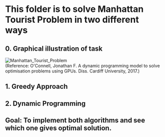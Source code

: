 # This folder is to solve Manhattan Tourist Problem in two different ways     

## 0. Graphical illustration of task     
![Manhattan_Tourist_Problem](https://user-images.githubusercontent.com/86412887/159647645-549b686f-69bb-4558-be4f-3cb2d63d8ce2.png)     
(Reference: O'Connell, Jonathan F. A dynamic programming model to solve optimisation problems using GPUs. Diss. Cardiff University, 2017.)     

## 1. Greedy Approach     

## 2. Dynamic Programming     

## Goal: To implement both algorithms and see which one gives optimal solution.
